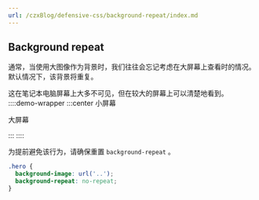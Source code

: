 ```yaml
---
url: /czxBlog/defensive-css/background-repeat/index.md
---
```

## Background repeat

通常，当使用大图像作为背景时，我们往往会忘记考虑在大屏幕上查看时的情况。
默认情况下，该背景将重复。

这在笔记本电脑屏幕上大多不可见，但在较大的屏幕上可以清楚地看到。
::::demo-wrapper
:::center
小屏幕

大屏幕

:::
::::

为提前避免该行为，请确保重置 `background-repeat` 。

```css
.hero {
  background-image: url('..');
  background-repeat: no-repeat;
}
```
